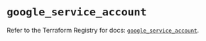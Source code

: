 # `google_service_account`

Refer to the Terraform Registry for docs: [`google_service_account`](https://registry.terraform.io/providers/hashicorp/google-beta/5.27.0/docs/resources/google_service_account).
